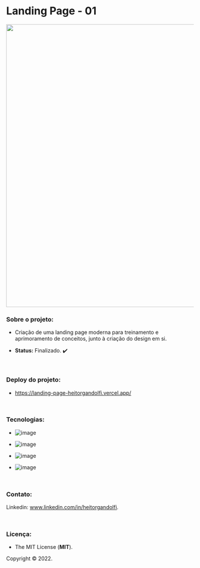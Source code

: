 # Landing Page - 01

<div align="center">

<img src="https://user-images.githubusercontent.com/113437603/203556819-a02a91c4-0372-40b1-9bad-5868979dc259.png" width="760px">
 
 </div>

### **Sobre o projeto:**

- Criação de uma landing page moderna para treinamento e aprimoramento de conceitos, junto à criação do design em si.

- **Status:** Finalizado. :heavy_check_mark: 

<br>

### **Deploy do projeto:**

- https://landing-page-heitorgandolfi.vercel.app/

<br>


### **Tecnologias:**

- ![image](https://img.shields.io/badge/React-20232A?style=for-the-badge&logo=react&logoColor=61DAFB)

- ![image](https://img.shields.io/badge/JavaScript-F7DF1E?style=for-the-badge&logo=javascript&logoColor=black
)

- ![image](https://img.shields.io/badge/HTML5-E34F26?style=for-the-badge&logo=html5&logoColor=white
)
- ![image](https://img.shields.io/badge/CSS3-1572B6?style=for-the-badge&logo=css3&logoColor=white
)

<br>

### **Contato:**

Linkedin: www.linkedin.com/in/heitorgandolfi.


<br>

### **Licença:**

- The MIT License (**MIT**).

Copyright ©️ 2022.
